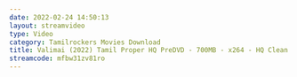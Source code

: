 ```yaml
---
date: 2022-02-24 14:50:13
layout: streamvideo
type: Video
category: Tamilrockers Movies Download
title: Valimai (2022) Tamil Proper HQ PreDVD - 700MB - x264 - HQ Clean Audio - MP3
streamcode: mfbw31zv81ro
---
```

